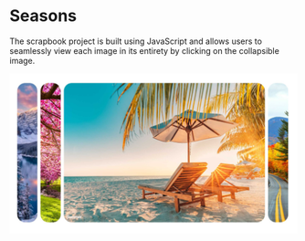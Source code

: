 # Seasons

The scrapbook project is built using JavaScript and allows users to seamlessly view each image in its entirety by clicking on the collapsible image.

![Alt text](scrap.JPG?raw=true "ScrapBook")
